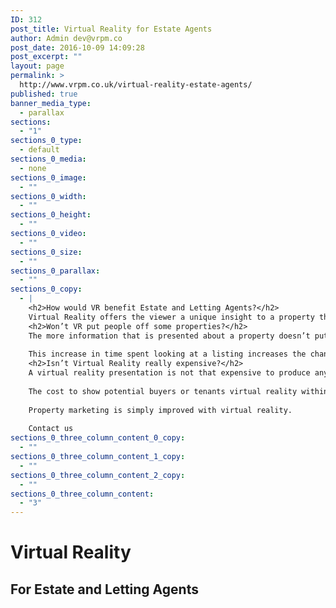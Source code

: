 ```yaml
---
ID: 312
post_title: Virtual Reality for Estate Agents
author: Admin dev@vrpm.co
post_date: 2016-10-09 14:09:28
post_excerpt: ""
layout: page
permalink: >
  http://www.vrpm.co.uk/virtual-reality-estate-agents/
published: true
banner_media_type:
  - parallax
sections:
  - "1"
sections_0_type:
  - default
sections_0_media:
  - none
sections_0_image:
  - ""
sections_0_width:
  - ""
sections_0_height:
  - ""
sections_0_video:
  - ""
sections_0_size:
  - ""
sections_0_parallax:
  - ""
sections_0_copy:
  - |
    <h2>How would VR benefit Estate and Letting Agents?</h2>
    Virtual Reality offers the viewer a unique insight to a property that simply cannot be conveyed by just photographs and floor plans.  A virtual reality presentation of a property offers a way to show exactly how spacious a property feels and how each room and space connects with each other.  By creating an accurate 3D model of the property as the basis for a flexible VR tour the consumer can see exactly what a property looks like and then explore that property either using virtual reality glasses or via their computer/phone/tablet screen.
    <h2>Won’t VR put people off some properties?</h2>
    The more information that is presented about a property doesn’t put people off it increases the level of engagement with the listing.   By having VR tours of properties estate and letting agents would increase the amount of time that potential buyers and tenants spend with their listings.
    
    This increase in time spent looking at a listing increases the chance of a good enquiry coming through.  Rightmove and Zoopla regularly tell their clients that more information and media in property listings is a good thing.  Every single good estate agent knows that high quality photos and a floor plan are a bare minimum in a competitive market.  The more forward thinking agents are now realising that the next move forward for marketing property is VR.
    <h2>Isn’t Virtual Reality really expensive?</h2>
    A virtual reality presentation is not that expensive to produce any more, unless you want to create an entirely bespoke presentation of a fictional property then it is only a little more expensive than traditional photos and a floor plan.
    
    The cost to show potential buyers or tenants virtual reality within an office environment can be from as little as £15 for Google Cardboard or a few hundred £s for a setup such as the Samsung Gear VR or the new Google Daydream platform.
    
    Property marketing is simply improved with virtual reality.
    
    Contact us
sections_0_three_column_content_0_copy:
  - ""
sections_0_three_column_content_1_copy:
  - ""
sections_0_three_column_content_2_copy:
  - ""
sections_0_three_column_content:
  - "3"
---
```

<h1>Virtual Reality</h1>
<h2>For Estate and Letting Agents</h2>
&nbsp;